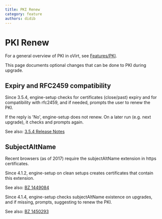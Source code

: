 ```yaml
---
title: PKI Renew
category: feature
authors: didib
---
```


# PKI Renew

For a general overview of PKI in oVirt, see [Features/PKI](/develop/release-management/features/infra/pki/).

This page documents optional changes that can be done to PKI during upgrade.

## Expiry and RFC2459 compatibility

Since 3.5.4, engine-setup checks for certificates (close/past) expiry and for
compatibility with rfc2459, and if needed, prompts the user to renew the PKI.

If the reply is 'No', engine-setup does not renew. On a later run (e.g. next upgrade),
it checks and prompts again.

See also: [3.5.4 Release Notes](/develop/release-management/releases/3.5.4/#pki)

## SubjectAltName

Recent browsers (as of 2017) require the subjectAltName extension in https certificates.

Since 4.1.2, engine-setup on clean setups creates certificates that contain
this extension.

See also: [BZ 1449084](https://bugzilla.redhat.com/1449084)

Since 4.1.4, engine-setup checks subjectAltName existence on upgrades, and if missing,
prompts, suggesting to renew the PKI. 

See also: [BZ 1450293](https://bugzilla.redhat.com/1450293)

